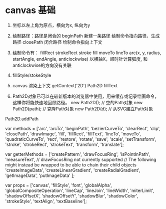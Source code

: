 # canvas 基础
1. 坐标以左上角为原点，横向为x, 纵向为y
2. 绘制路径：路径是闭合的
   beginPath  新建一条路径
   绘制命令指向路径，生成路径
   closePath 闭合路径 绘制命令指向上下文
3. 绘制命令有： fillRect strokeRect stroke fill moveTo lineTo
arc(x, y, radius, startAngle, endAngle, anticlockwise)
以横轴X，顺时针计算弧度, 和anticlockwise的方向没有关联

4. fillStyle/stokeStyle 

5. canvas 渲染上下文 getContext('2D') Path2D
fillText

6. Path2D对象已可以在较新版本的浏览器中使用，用来缓存或记录绘画命令，这样你将能快速地回顾路径。
new Path2D();     // 空的Path对象
new Path2D(path); // 克隆Path对象
new Path2D(d);    // 从SVG建立Path对象

Path2D.addPath



  var methods = ['arc', 'arcTo', 'beginPath', 'bezierCurveTo', 'clearRect', 'clip',
    'closePath', 'drawImage', 'fill', 'fillRect', 'fillText', 'lineTo', 'moveTo',
    'quadraticCurveTo', 'rect', 'restore', 'rotate', 'save', 'scale', 'setTransform',
    'stroke', 'strokeRect', 'strokeText', 'transform', 'translate'];

  var getterMethods = ['createPattern', 'drawFocusRing', 'isPointInPath', 'measureText', // drawFocusRing not currently supported
    // The following might instead be wrapped to be able to chain their child objects
    'createImageData', 'createLinearGradient',
    'createRadialGradient', 'getImageData', 'putImageData'
  ];

  var props = ['canvas', 'fillStyle', 'font', 'globalAlpha', 'globalCompositeOperation',
    'lineCap', 'lineJoin', 'lineWidth', 'miterLimit', 'shadowOffsetX', 'shadowOffsetY',
    'shadowBlur', 'shadowColor', 'strokeStyle', 'textAlign', 'textBaseline'];
